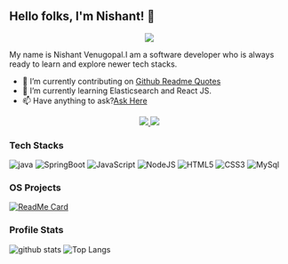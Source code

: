 
        
   

## Hello folks, I'm Nishant! 👋
<p align="center">
   <img src="https://github-readme-quotes.herokuapp.com/quote?layout=zues"/>
</p>  

My name is Nishant Venugopal.I am a software developer who is always ready to learn and explore newer tech stacks.


- 🔭 I’m currently contributing on [Github Readme Quotes](https://github.com/shravan20/github-readme-quotes)
- 🌱 I’m currently learning Elasticsearch and React JS.
- 📫 Have anything to ask?[Ask Here](https://github.com/nishantpersonal/nishantpersonal/issues)

<p align="center">
  <a href="https://github.com/nishantpersonal" target="_blank">
    <img src="https://img.shields.io/github/followers/nishantpersonal?label=Follow&style=for-the-badge"/>
  </a>

  <a href="https://www.linkedin.com/in/nishant-venu/" target="_blank">
      <img src="https://img.shields.io/badge/Linked--in-blue?style=for-the-badge&logo=linkedin"/>
  </a>
</p>


### Tech Stacks
![java](https://img.shields.io/badge/Java-blue?logo=java&style=flat-square)  ![SpringBoot](https://img.shields.io/badge/SpringBoot-black?style=flat-square&logo=spring) ![JavaScript](https://img.shields.io/badge/JavaScript-black?style=flat-square&logo=javascript) ![NodeJS](https://img.shields.io/badge/NodeJS-green?style=flat-square&logo=node.js&logoColor=white)  ![HTML5](https://img.shields.io/badge/HTML5-red?style=flat-square&logo=html5&logoColor=white)  ![CSS3](https://img.shields.io/badge/CSS3-yellow?style=flat-square&logo=css3&logoColor=white)  ![MySql](https://img.shields.io/badge/MySQL-blue?style=flat-square&logo=mysql&logoColor=black)

### OS Projects

[![ReadMe Card](https://github-readme-stats.vercel.app/api/pin/?username=nishantpersonal&repo=github-readme-quotes&theme=merko)](https://github.com/shravan20/github-readme-quotes)


### Profile Stats
 ![github stats](https://github-readme-stats.vercel.app/api?username=nishantpersonal&theme=merko)  ![Top Langs](https://github-readme-stats.vercel.app/api/top-langs/?username=nishantpersonal&theme=merko&layout=compact&count_private=true)




